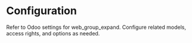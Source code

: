 # Configuration

Refer to Odoo settings for web_group_expand. Configure related models, access rights, and options as needed.
